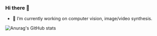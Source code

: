 ### Hi there 👋

- 🔭 I’m currently working on computer vision, image/video synthesis. 

![Anurag's GitHub stats](https://github-readme-stats.vercel.app/api?username=1900zyh&count_private=true&show_icons=true&theme=dracula)



<!--
**1900zyh/1900zyh** is a ✨ _special_ ✨ repository because its `README.md` (this file) appears on your GitHub profile.

Here are some ideas to get you started:

- 🔭 I’m currently working on ...
- 🌱 I’m currently learning ...
- 👯 I’m looking to collaborate on ...
- 🤔 I’m looking for help with ...
- 💬 Ask me about ...
- 📫 How to reach me: ...
- 😄 Pronouns: ...
- ⚡ Fun fact: ...
-->
